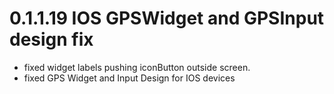 # 0.1.1.19 IOS GPSWidget and GPSInput design fix

- fixed widget labels pushing iconButton outside screen.
- fixed GPS Widget and Input Design for IOS devices